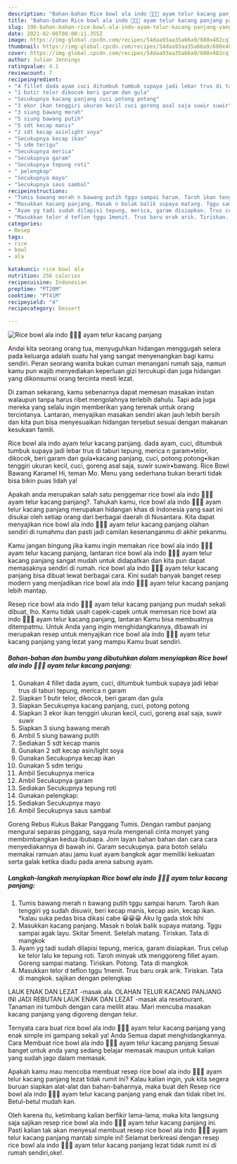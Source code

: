 ```yaml
---
description: "Bahan-bahan Rice bowl ala indo 💃💃💃 ayam telur kacang panjang yang sedap Untuk Jualan"
title: "Bahan-bahan Rice bowl ala indo 💃💃💃 ayam telur kacang panjang yang sedap Untuk Jualan"
slug: 196-bahan-bahan-rice-bowl-ala-indo-ayam-telur-kacang-panjang-yang-sedap-untuk-jualan
date: 2021-02-06T08:00:11.355Z
image: https://img-global.cpcdn.com/recipes/54daa93aa35a66a9/680x482cq70/rice-bowl-ala-indo-💃💃💃-ayam-telur-kacang-panjang-foto-resep-utama.jpg
thumbnail: https://img-global.cpcdn.com/recipes/54daa93aa35a66a9/680x482cq70/rice-bowl-ala-indo-💃💃💃-ayam-telur-kacang-panjang-foto-resep-utama.jpg
cover: https://img-global.cpcdn.com/recipes/54daa93aa35a66a9/680x482cq70/rice-bowl-ala-indo-💃💃💃-ayam-telur-kacang-panjang-foto-resep-utama.jpg
author: Julian Jennings
ratingvalue: 4.1
reviewcount: 7
recipeingredient:
- "4 fillet dada ayam cuci ditumbuk tumbuk supaya jadi lebar trus di taburi tepung merica n garam"
- "1 butir telor dikocok beri garam dan gula"
- "Secukupnya kacang panjang cuci potong potong"
- "3 ekor ikan tenggiri ukuran kecil cuci goreng asal saja suwir suwir"
- "3 siung bawang merah"
- "5 siung bawang putih"
- "5 sdt kecap manis"
- "2 sdt kecap asinlight soya"
- "Secukupnya kecap ikan"
- "5 sdm terigu"
- "Secukupnya merica"
- "Secukupnya garam"
- "Secukupnya tepung roti"
- " pelengkap"
- "Secukupnya mayo"
- "Secukupnya saus sambal"
recipeinstructions:
- "Tumis bawang merah n bawang putih tggu sampai harum. Taroh ikan tenggiri yg sudah disuwir, beri kecap manis, kecap asin, kecap ikan. *kalau suka pedas bisa dikasi cabe 😀😀😀 Aku lg gada stok hihi"
- "Masukkan kacang panjang. Masak n bolak balik supaya matang. Tggu sampai agak layu. Skitar 5menit. Setelah matang. Tiriskan. Tata di mangkok"
- "Ayam yg tadi sudah dilapisi tepung, merica, garam disiapkan. Trus celup ke telor lalu ke tepung roti. Taroh minyak utk menggoreng fillet ayam. Goreng sampai matang. Tiriskan. Potong. Tata di mangkok"
- "Masukkan telor d teflon tggu 1menit. Trus baru orak arik. Tiriskan. Tata di mangkok. sajikan dengan pelengkap"
categories:
- Resep
tags:
- rice
- bowl
- ala

katakunci: rice bowl ala 
nutrition: 256 calories
recipecuisine: Indonesian
preptime: "PT20M"
cooktime: "PT41M"
recipeyield: "4"
recipecategory: Dessert

---
```



![Rice bowl ala indo 💃💃💃 ayam telur kacang panjang](https://img-global.cpcdn.com/recipes/54daa93aa35a66a9/680x482cq70/rice-bowl-ala-indo-💃💃💃-ayam-telur-kacang-panjang-foto-resep-utama.jpg)

Andai kita seorang orang tua, menyuguhkan hidangan menggugah selera pada keluarga adalah suatu hal yang sangat menyenangkan bagi kamu sendiri. Peran seorang  wanita bukan cuman menangani rumah saja, namun kamu pun wajib menyediakan keperluan gizi tercukupi dan juga hidangan yang dikonsumsi orang tercinta mesti lezat.

Di zaman  sekarang, kamu sebenarnya dapat memesan masakan instan walaupun tanpa harus ribet mengolahnya terlebih dahulu. Tapi ada juga mereka yang selalu ingin memberikan yang terenak untuk orang tercintanya. Lantaran, menyajikan masakan sendiri akan jauh lebih bersih dan kita pun bisa menyesuaikan hidangan tersebut sesuai dengan makanan kesukaan famili. 

Rice bowl ala indo ayam telur kacang panjang. dada ayam, cuci, ditumbuk tumbuk supaya jadi lebar trus di taburi tepung, merica n garam•telor, dikocok, beri garam dan gula•kacang panjang, cuci, potong potong•ikan tenggiri ukuran kecil, cuci, goreng asal saja, suwir suwir•bawang. Rice Bowl Bawang Karamel Hi, teman Mo. Menu yang sederhana bukan berarti tidak bisa bikin puas lidah ya!

Apakah anda merupakan salah satu penggemar rice bowl ala indo 💃💃💃 ayam telur kacang panjang?. Tahukah kamu, rice bowl ala indo 💃💃💃 ayam telur kacang panjang merupakan hidangan khas di Indonesia yang saat ini disukai oleh setiap orang dari berbagai daerah di Nusantara. Kita dapat menyajikan rice bowl ala indo 💃💃💃 ayam telur kacang panjang olahan sendiri di rumahmu dan pasti jadi camilan kesenanganmu di akhir pekanmu.

Kamu jangan bingung jika kamu ingin memakan rice bowl ala indo 💃💃💃 ayam telur kacang panjang, lantaran rice bowl ala indo 💃💃💃 ayam telur kacang panjang sangat mudah untuk didapatkan dan kita pun dapat memasaknya sendiri di rumah. rice bowl ala indo 💃💃💃 ayam telur kacang panjang bisa dibuat lewat berbagai cara. Kini sudah banyak banget resep modern yang menjadikan rice bowl ala indo 💃💃💃 ayam telur kacang panjang lebih mantap.

Resep rice bowl ala indo 💃💃💃 ayam telur kacang panjang pun mudah sekali dibuat, lho. Kamu tidak usah capek-capek untuk memesan rice bowl ala indo 💃💃💃 ayam telur kacang panjang, lantaran Kamu bisa membuatnya ditempatmu. Untuk Anda yang ingin menghidangkannya, dibawah ini merupakan resep untuk menyajikan rice bowl ala indo 💃💃💃 ayam telur kacang panjang yang lezat yang mampu Kamu buat sendiri.

<!--inarticleads1-->

##### Bahan-bahan dan bumbu yang dibutuhkan dalam menyiapkan Rice bowl ala indo 💃💃💃 ayam telur kacang panjang:

1. Gunakan 4 fillet dada ayam, cuci, ditumbuk tumbuk supaya jadi lebar trus di taburi tepung, merica n garam
1. Siapkan 1 butir telor, dikocok, beri garam dan gula
1. Siapkan Secukupnya kacang panjang, cuci, potong potong
1. Siapkan 3 ekor ikan tenggiri ukuran kecil, cuci, goreng asal saja, suwir suwir
1. Siapkan 3 siung bawang merah
1. Ambil 5 siung bawang putih
1. Sediakan 5 sdt kecap manis
1. Gunakan 2 sdt kecap asin/light soya
1. Gunakan Secukupnya kecap ikan
1. Gunakan 5 sdm terigu
1. Ambil Secukupnya merica
1. Ambil Secukupnya garam
1. Sediakan Secukupnya tepung roti
1. Gunakan  pelengkap:
1. Sediakan Secukupnya mayo
1. Ambil Secukupnya saus sambal


Goreng Rebus Kukus Bakar Panggang Tumis. Dengan rambut panjang mengurai separas pinggang, saya mula mengenali cinta monyet yang membimbangkan kedua ibubapa. Jom layan bahan bahan dan cara cara menyediakannya di bawah ini. Garam secukupnya. para botoh selalu memakai ramuan atau jamu kuat ayam bangkok agar memiliki kekuatan serta galak ketika diadu pada arena sabung ayam. 

<!--inarticleads2-->

##### Langkah-langkah menyiapkan Rice bowl ala indo 💃💃💃 ayam telur kacang panjang:

1. Tumis bawang merah n bawang putih tggu sampai harum. Taroh ikan tenggiri yg sudah disuwir, beri kecap manis, kecap asin, kecap ikan. *kalau suka pedas bisa dikasi cabe 😀😀😀 Aku lg gada stok hihi
1. Masukkan kacang panjang. Masak n bolak balik supaya matang. Tggu sampai agak layu. Skitar 5menit. Setelah matang. Tiriskan. Tata di mangkok
1. Ayam yg tadi sudah dilapisi tepung, merica, garam disiapkan. Trus celup ke telor lalu ke tepung roti. Taroh minyak utk menggoreng fillet ayam. Goreng sampai matang. Tiriskan. Potong. Tata di mangkok
1. Masukkan telor d teflon tggu 1menit. Trus baru orak arik. Tiriskan. Tata di mangkok. sajikan dengan pelengkap


LAUK ENAK DAN LEZAT -masak ala. OLAHAN TELUR KACANG PANJANG INI JADI REBUTAN LAUK ENAK DAN LEZAT -masak ala resetourant. Tanaman ini tumbuh dengan cara melilit atau. Mari mencuba masakan kacang panjang yang digoreng dengan telur. 

Ternyata cara buat rice bowl ala indo 💃💃💃 ayam telur kacang panjang yang enak simple ini gampang sekali ya! Anda Semua dapat menghidangkannya. Cara Membuat rice bowl ala indo 💃💃💃 ayam telur kacang panjang Sesuai banget untuk anda yang sedang belajar memasak maupun untuk kalian yang sudah jago dalam memasak.

Apakah kamu mau mencoba membuat resep rice bowl ala indo 💃💃💃 ayam telur kacang panjang lezat tidak rumit ini? Kalau kalian ingin, yuk kita segera buruan siapkan alat-alat dan bahan-bahannya, maka buat deh Resep rice bowl ala indo 💃💃💃 ayam telur kacang panjang yang enak dan tidak ribet ini. Betul-betul mudah kan. 

Oleh karena itu, ketimbang kalian berfikir lama-lama, maka kita langsung saja sajikan resep rice bowl ala indo 💃💃💃 ayam telur kacang panjang ini. Pasti kalian tak akan menyesal membuat resep rice bowl ala indo 💃💃💃 ayam telur kacang panjang mantab simple ini! Selamat berkreasi dengan resep rice bowl ala indo 💃💃💃 ayam telur kacang panjang lezat tidak rumit ini di rumah sendiri,oke!.

